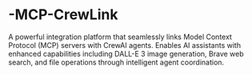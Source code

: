 # -MCP-CrewLink
A powerful integration platform that seamlessly links Model Context Protocol (MCP) servers with CrewAI agents. Enables AI assistants with enhanced capabilities including DALL-E 3 image generation, Brave web search, and file operations through intelligent agent coordination.
